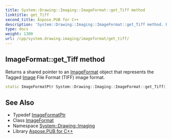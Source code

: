```yaml
---
title: System::Drawing::Imaging::ImageFormat::get_Tiff method
linktitle: get_Tiff
second_title: Aspose.PUB for C++
description: 'System::Drawing::Imaging::ImageFormat::get_Tiff method. Returns a shared pointer to an ImageFormat object that represents the Tagged Image File Format (TIFF) image format in C++.'
type: docs
weight: 1300
url: /cpp/system.drawing.imaging/imageformat/get_tiff/
---
```

## ImageFormat::get_Tiff method


Returns a shared pointer to an [ImageFormat](../) object that represents the Tagged [Image](../../../system.drawing/image/) File Format (TIFF) image format.

```cpp
static ImageFormatPtr System::Drawing::Imaging::ImageFormat::get_Tiff()
```

## See Also

* Typedef [ImageFormatPtr](../../imageformatptr/)
* Class [ImageFormat](../)
* Namespace [System::Drawing::Imaging](../../)
* Library [Aspose.PUB for C++](../../../)
